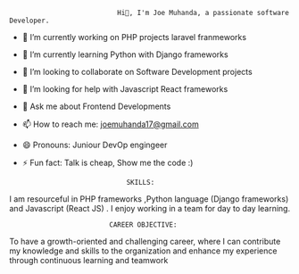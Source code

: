                                Hi👋, I'm Joe Muhanda, a passionate software Developer.
                               

- 🔭 I’m currently working on PHP projects laravel franmeworks
- 🌱 I’m currently learning Python with Django frameworks
- 👯 I’m looking to collaborate on Software Development projects
- 🤔 I’m looking for help with Javascript React frameworks
- 💬 Ask me about Frontend Developments
- 📫 How to reach me: joemuhanda17@gmail.com
- 😄 Pronouns: Juniour DevOp engingeer
- ⚡ Fun fact: Talk is cheap, Show me the code :)

                                SKILLS:

I am resourceful in PHP frameworks ,Python language (Django frameworks) and Javascript (React JS)  . I enjoy working in a team for day to day learning. 

                             CAREER OBJECTIVE:

To have a growth-oriented and challenging career, where I can contribute my knowledge and skills to the organization and enhance my experience through continuous learning and teamwork
